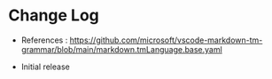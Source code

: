# Change Log



- References : https://github.com/microsoft/vscode-markdown-tm-grammar/blob/main/markdown.tmLanguage.base.yaml

- Initial release